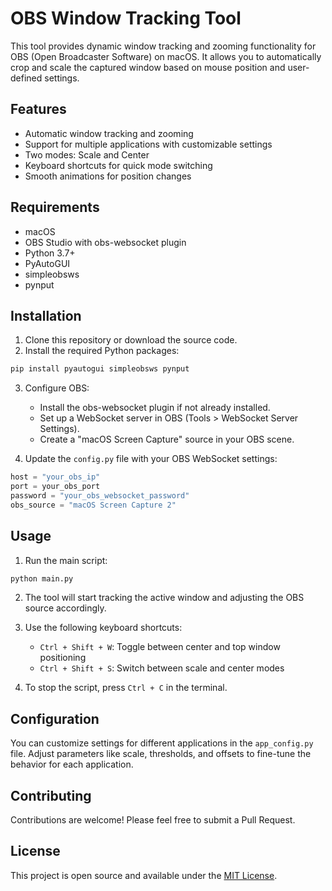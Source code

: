 # OBS Window Tracking Tool

This tool provides dynamic window tracking and zooming functionality for OBS (Open Broadcaster Software) on macOS. It allows you to automatically crop and scale the captured window based on mouse position and user-defined settings.

## Features

- Automatic window tracking and zooming
- Support for multiple applications with customizable settings
- Two modes: Scale and Center
- Keyboard shortcuts for quick mode switching
- Smooth animations for position changes

## Requirements

- macOS
- OBS Studio with obs-websocket plugin
- Python 3.7+
- PyAutoGUI
- simpleobsws
- pynput

## Installation

1. Clone this repository or download the source code.
2. Install the required Python packages:

```bash
pip install pyautogui simpleobsws pynput
```

3. Configure OBS:
   - Install the obs-websocket plugin if not already installed.
   - Set up a WebSocket server in OBS (Tools > WebSocket Server Settings).
   - Create a "macOS Screen Capture" source in your OBS scene.

4. Update the `config.py` file with your OBS WebSocket settings:

```python
host = "your_obs_ip"
port = your_obs_port
password = "your_obs_websocket_password"
obs_source = "macOS Screen Capture 2"
```

## Usage

1. Run the main script:

```bash
python main.py
```

2. The tool will start tracking the active window and adjusting the OBS source accordingly.

3. Use the following keyboard shortcuts:
   - `Ctrl + Shift + W`: Toggle between center and top window positioning
   - `Ctrl + Shift + S`: Switch between scale and center modes

4. To stop the script, press `Ctrl + C` in the terminal.

## Configuration

You can customize settings for different applications in the `app_config.py` file. Adjust parameters like scale, thresholds, and offsets to fine-tune the behavior for each application.

## Contributing

Contributions are welcome! Please feel free to submit a Pull Request.

## License

This project is open source and available under the [MIT License](LICENSE).
